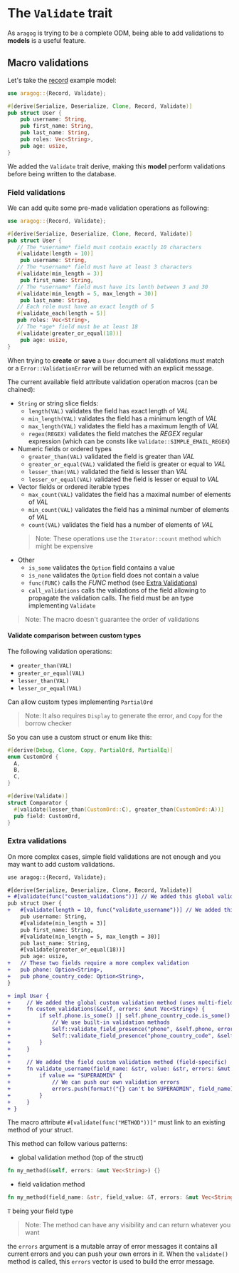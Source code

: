 # The `Validate` trait

As `aragog` is trying to be a complete ODM, being able to add validations to **models** is a useful feature.

## Macro validations

Let's take the [record](../record_trait/index.md) example model:

```rust
use aragog::{Record, Validate};

#[derive(Serialize, Deserialize, Clone, Record, Validate)]
pub struct User {
    pub username: String,
    pub first_name: String,
    pub last_name: String,
    pub roles: Vec<String>,
    pub age: usize,
}
```
We added the `Validate` trait derive, making this **model** perform validations before being written to the database.

### Field validations

We can add quite some pre-made validation operations as following:
```rust
use aragog::{Record, Validate};

#[derive(Serialize, Deserialize, Clone, Record, Validate)]
pub struct User {
   // The *username* field must contain exactly 10 characters
   #[validate(length = 10)]
    pub username: String,
   // The *username* field must have at least 3 characters
   #[validate(min_length = 3)]
    pub first_name: String,
   // The *username* field must have its lenth between 3 and 30
   #[validate(min_length = 5, max_length = 30)]
    pub last_name: String,
   // Each role must have an exact length of 5
   #[validate_each(length = 5)]
   pub roles: Vec<String>,
   // The *age* field must be at least 18
   #[validate(greater_or_equal(18))]
    pub age: usize,
}
```

When trying to **create** or **save** a `User` document all validations must match 
or a `Error::ValidationError` will be returned with an explicit message.

The current available field attribute validation operation macros (can be chained):
- `String` or string slice fields:
    - `length(VAL)` validates the field has exact length of *VAL*
    - `min_length(VAL)` validates the field has a minimum length of *VAL*
    - `max_length(VAL)` validates the field has a maximum length of *VAL*
    - `regex(REGEX)` validates the field matches the *REGEX* regular expression (which can be consts like `Validate::SIMPLE_EMAIL_REGEX`)
- Numeric fields or ordered types
    - `greater_than(VAL)` validated the field is greater than *VAL*
    - `greater_or_equal(VAL)` validated the field is greater or equal to *VAL*
    - `lesser_than(VAL)` validated the field is lesser than *VAL*
    - `lesser_or_equal(VAL)` validated the field is lesser or equal to *VAL*
- Vector fields or ordered iterable types
    - `max_count(VAL)` validates the field has a maximal number of elements of *VAL*
    - `min_count(VAL)` validates the field has a minimal number of elements of *VAL*
    - `count(VAL)` validates the field has a number of elements of *VAL* 
    > Note: These operations use the `Iterator::count` method which might be expensive 
- Other
    - `is_some` validates the `Option` field contains a value
    - `is_none` validates the `Option` field does not contain a value
    - `func(FUNC)` calls the *FUNC* method (see [Extra Validations](#extra-validations))
    - `call_validations` calls the validations of the field allowing to propagate the validation calls.
  The field must be an type implementing `Validate`
    
> Note: The macro doesn't guarantee the order of validations

#### Validate comparison between custom types

The following validation operations:
  - `greater_than(VAL)`
  - `greater_or_equal(VAL)`
  - `lesser_than(VAL)`
  - `lesser_or_equal(VAL)`

Can allow custom types implementing `PartialOrd`

> Note: It also requires `Display` to generate the error, and `Copy` for the borrow checker

So you can use a custom struct or enum like this:

```rust
#[derive(Debug, Clone, Copy, PartialOrd, PartialEq)]
enum CustomOrd {
  A,
  B,
  C,
}

#[derive(Validate)]
struct Comparator {
  #[validate(lesser_than(CustomOrd::C), greater_than(CustomOrd::A))]
  pub field: CustomOrd,
}
```

### Extra validations

On more complex cases, simple field validations are not enough and you may want to add custom validations.

```diff
use aragog::{Record, Validate};

#[derive(Serialize, Deserialize, Clone, Record, Validate)]
+ #[validate(func("custom_validations"))] // We added this global validation attribute on top of the struct
pub struct User {
+   #[validate(length = 10, func("validate_username"))] // We added this field validation attribute
    pub username: String,
    #[validate(min_length = 3)]
    pub first_name: String,
    #[validate(min_length = 5, max_length = 30)]
    pub last_name: String,
    #[validate(greater_or_equal(18))]
    pub age: usize,
+   // These two fields require a more complex validation
+   pub phone: Option<String>,
+   pub phone_country_code: Option<String>,
}

+ impl User {
+     // We added the global custom validation method (uses multi-fields)
+     fn custom_validations(&self, errors: &mut Vec<String>) {
+         if self.phone.is_some() || self.phone_country_code.is_some() {
+             // We use built-in validation methods
+             Self::validate_field_presence("phone", &self.phone, errors);
+             Self::validate_field_presence("phone_country_code", &self.phone_country_code, erros);
+         }
+     }
+     
+     // We added the field custom validation method (field-specific)
+     fn validate_username(field_name: &str, value: &str, errors: &mut Vec<String>) {
+         if value == "SUPERADMIN" {
+             // We can push our own validation errors
+             errors.push(format!("{} can't be SUPERADMIN", field_name))
+         }   
+     }
+ }
```

The macro attribute `#[validate(func("METHOD"))]"` must link to an existing method of your struct.

This method can follow various patterns:

- global validation method (top of the struct)
```rust
fn my_method(&self, errors: &mut Vec<String>) {}
```
- field validation method
```rust
fn my_method(field_name: &str, field_value: &T, errors: &mut Vec<String>) {}
```
`T` being your field type

> Note: The method can have any visibility and can return whatever you want 

the `errors` argument is a mutable array of error messages it contains all current errors and you can push your own errors in it.
When the `validate()` method is called, this `errors` vector is used to build the error message.